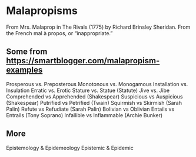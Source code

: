 # Malapropisms

From Mrs. Malaprop in The Rivals (1775) by Richard Brinsley Sheridan. From the French mal à propos, or “inappropriate.”

## Some from https://smartblogger.com/malapropism-examples
Prosperous vs. Preposterous
Monotonous vs. Monogamous
Installation vs. Insulation
Erratic vs. Erotic
Stature vs. Statue (Statute)
Jive vs. Jibe
Comprehended vs Apprehended (Shakespear)
Suspicious vs Auspicious (Shakespear)
Putrified vs Petrified (Twain)
Squirmish vs Skirmish (Sarah Palin)
Refute vs Refudiate (Sarah Palin)
Bolivian vs Oblivian
Entails vs Entrails (Tony Soprano)
Infallible vs Inflammable (Archie Bunker)

## More

Epistemology & Epidemeology
Epistemic & Epidemic
